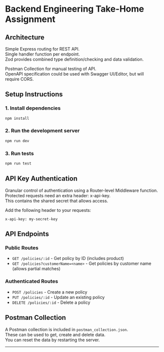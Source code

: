 # Backend Engineering Take-Home Assignment

## Architecture

Simple Express routing for REST API.  
Single handler function per endpoint.  
Zod provides combined type definition/checking and data validation.

Postman Collection for manual testing of API.  
OpenAPI specification could be used with Swagger UI/Editor, but will require CORS.

## Setup Instructions

### 1. Install dependencies

```bash
npm install
```

### 2. Run the development server

```bash
npm run dev
```

### 3. Run tests

```bash
npm run test
```

## API Key Authentication

Granular control of authentication using a Router-level Middleware function.  
Protected requests need an extra header: x-api-key.  
This contains the shared secret that allows access. 

Add the following header to your requests:
```
x-api-key: my-secret-key
```

## API Endpoints

### Public Routes

- `GET /policies/:id` - Get policy by ID (includes product)
- `GET /policies?customerName=<name>` - Get policies by customer name (allows partial matches)

### Authenticated Routes

- `POST /policies` - Create a new policy
- `PUT /policies/:id` - Update an existing policy
- `DELETE /policies/:id` - Delete a policy

## Postman Collection

A Postman collection is included in `postman_collection.json`.  
These can be used to get, create and delete data.  
You can reset the data by restarting the server.

---
